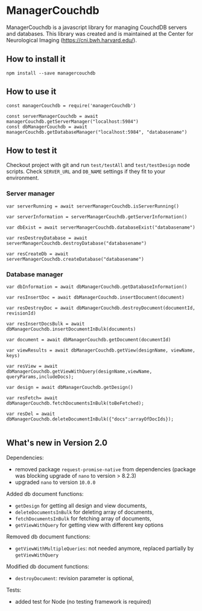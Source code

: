 # ManagerCouchdb
ManagerCouchdb is a javascript library for managing CouchdDB servers and databases. This library was created and is maintained at the Center for Neurological Imaging (https://cni.bwh.harvard.edu/).

## How to install it
```
npm install --save managercouchdb
```

## How to use it
```
const managerCouchdb = require('managerCouchdb')

const serverManagerCouchdb = await managerCouchdb.getServerManager("localhost:5984")
const dbManagerCouchdb = await managerCouchdb.getDatabaseManager("localhost:5984", "databasename")
```


## How to test it
Checkout project with git and run `test/testAll` and `test/testDesign` node scripts. 
Check `SERVER_URL` and `DB_NAME` settings if they fit to your environment.
   
### Server manager
```
var serverRunning = await serverManagerCouchdb.isServerRunning()

var serverInformation = serverManagerCouchdb.getServerInformation()

var dbExist = await serverManagerCouchdb.databaseExist("databasename")

var resDestroyDatabase = await serverManagerCouchdb.destroyDatabase("databasename")

var resCreateDb = await serverManagerCouchdb.createDatabase("databasename")
```

### Database manager
```
var dbInformation = await dbManagerCouchdb.getDatabaseInformation()

var resInsertDoc = await dbManagerCouchdb.insertDocument(document)

var resDestroyDoc = await dbManagerCouchdb.destroyDocument(documentId, revisionId)

var resInsertDocsBulk = await dbManagerCouchdb.insertDocumentInBulk(documents)

var document = await dbManagerCouchdb.getDocument(documentId)

var viewResults = await dbManagerCouchdb.getView(designName, viewName, keys)

var resView = await  dbManagerCouchdb.getViewWithQuery(designName,viewName, queryParams,includeDocs);

var design = await dbManagerCouchdb.getDesign()

var resFetch= await dbManagerCouchdb.fetchDocumentsInBulk(toBeFetched);

var resDel = await dbManagerCouchdb.deleteDocumentInBulk({"docs":arrayOfDocIds});


```

## What's new in Version 2.0


Dependencies:
 - removed package `request-promise-native` from dependencies (package was blocking  upgrade of `nano` to version > 8.2.3)
 - upgraded `nano` to version `10.0.0`   


Added db document functions:
  - `getDesign` for getting all design and view documents,
  - `deleteDocumentsInBulk` for deleting array of documents, 
  - `fetchDocumentsInBulk` for fetching array of documents,
  - `getViewWithQuery` for getting view with different key options
 
Removed db document functions:
  - `getViewWithMultipleQueries`: not needed anymore, replaced partially by `getViewWithQuery`
  
Modified db document functions:
 - `destroyDocument`: revision parameter is optional,

Tests:
  - added test for Node (no testing framework is required)


